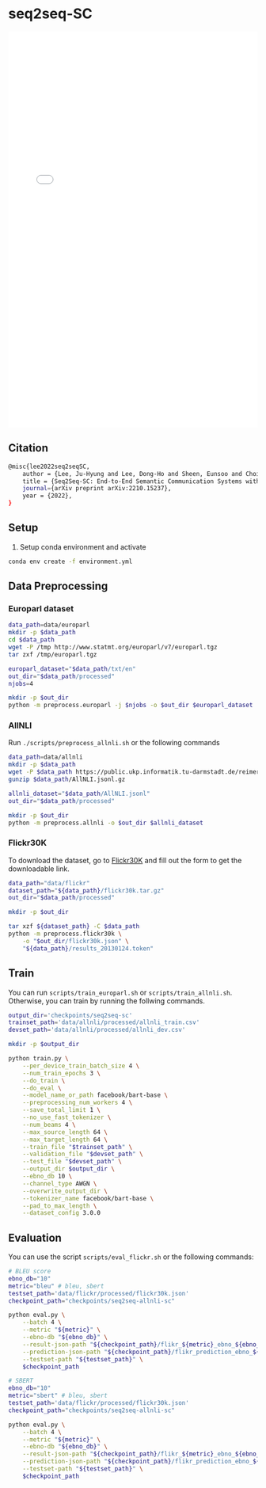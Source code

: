 # seq2seq-SC

<embed src="poster_seq2seq_Asilomar2023.pdf" type="application/pdf" width="100%" height=800>

## Citation

```bash
@misc{lee2022seq2seqSC,
    author = {Lee, Ju-Hyung and Lee, Dong-Ho and Sheen, Eunsoo and Choi, Thomas and Pujara, Jay and Kim, Joongheon},
    title = {Seq2Seq-SC: End-to-End Semantic Communication Systems with Pre-trained Language Model},
    journal={arXiv preprint arXiv:2210.15237},
    year = {2022},
}
```

## Setup

1. Setup conda environment and activate

```bash
conda env create -f environment.yml
```

## Data Preprocessing

### Europarl dataset

```bash
data_path=data/europarl
mkdir -p $data_path
cd $data_path
wget -P /tmp http://www.statmt.org/europarl/v7/europarl.tgz
tar zxf /tmp/europarl.tgz

europarl_dataset="$data_path/txt/en"
out_dir="$data_path/processed"
njobs=4

mkdir -p $out_dir
python -m preprocess.europarl -j $njobs -o $out_dir $europarl_dataset
```

### AllNLI

Run `./scripts/preprocess_allnli.sh` or the following commands

```bash
data_path=data/allnli
mkdir -p $data_path
wget -P $data_path https://public.ukp.informatik.tu-darmstadt.de/reimers/sentence-transformers/datasets/paraphrases/AllNLI.jsonl.gz
gunzip $data_path/AllNLI.jsonl.gz

allnli_dataset="$data_path/AllNLI.jsonl"
out_dir="$data_path/processed"

mkdir -p $out_dir
python -m preprocess.allnli -o $out_dir $allnli_dataset
```

### Flickr30K 

To download the dataset, go to [Flickr30K](http://hockenmaier.cs.illinois.edu/DenotationGraph/) and fill out the form to get the downloadable link. 

```bash
data_path="data/flickr"
dataset_path="${data_path}/flickr30k.tar.gz"
out_dir="$data_path/processed"

mkdir -p $out_dir

tar xzf ${dataset_path} -C $data_path
python -m preprocess.flickr30k \
    -o "$out_dir/flickr30k.json" \
    "${data_path}/results_20130124.token"
```

## Train

You can run `scripts/train_europarl.sh` or `scripts/train_allnli.sh`. Otherwise, you can train by running the follwing commands.

```bash
output_dir='checkpoints/seq2seq-sc'
trainset_path='data/allnli/processed/allnli_train.csv'
devset_path='data/allnli/processed/allnli_dev.csv'

mkdir -p $output_dir

python train.py \
    --per_device_train_batch_size 4 \
    --num_train_epochs 3 \
    --do_train \
    --do_eval \
    --model_name_or_path facebook/bart-base \
    --preprocessing_num_workers 4 \
    --save_total_limit 1 \
    --no_use_fast_tokenizer \
    --num_beams 4 \
    --max_source_length 64 \
    --max_target_length 64 \
    --train_file "$trainset_path" \
    --validation_file "$devset_path" \
    --test_file "$devset_path" \
    --output_dir $output_dir \
    --ebno_db 10 \
    --channel_type AWGN \
    --overwrite_output_dir \
    --tokenizer_name facebook/bart-base \
    --pad_to_max_length \
    --dataset_config 3.0.0
```

## Evaluation

You can use the script `scripts/eval_flickr.sh` or the following commands:

```bash
# BLEU score
ebno_db="10"
metric="bleu" # bleu, sbert
testset_path='data/flickr/processed/flickr30k.json'
checkpoint_path="checkpoints/seq2seq-allnli-sc"

python eval.py \
    --batch 4 \
    --metric "${metric}" \
    --ebno-db "${ebno_db}" \
    --result-json-path "${checkpoint_path}/flikr_${metric}_ebno_${ebno_db}.json" \
    --prediction-json-path "${checkpoint_path}/flikr_prediction_ebno_${ebno_db}.json" \
    --testset-path "${testset_path}" \
    $checkpoint_path
```

```bash
# SBERT
ebno_db="10"
metric="sbert" # bleu, sbert
testset_path='data/flickr/processed/flickr30k.json'
checkpoint_path="checkpoints/seq2seq-allnli-sc"

python eval.py \
    --batch 4 \
    --metric "${metric}" \
    --ebno-db "${ebno_db}" \
    --result-json-path "${checkpoint_path}/flikr_${metric}_ebno_${ebno_db}.json" \
    --prediction-json-path "${checkpoint_path}/flikr_prediction_ebno_${ebno_db}.json" \
    --testset-path "${testset_path}" \
    $checkpoint_path
```


